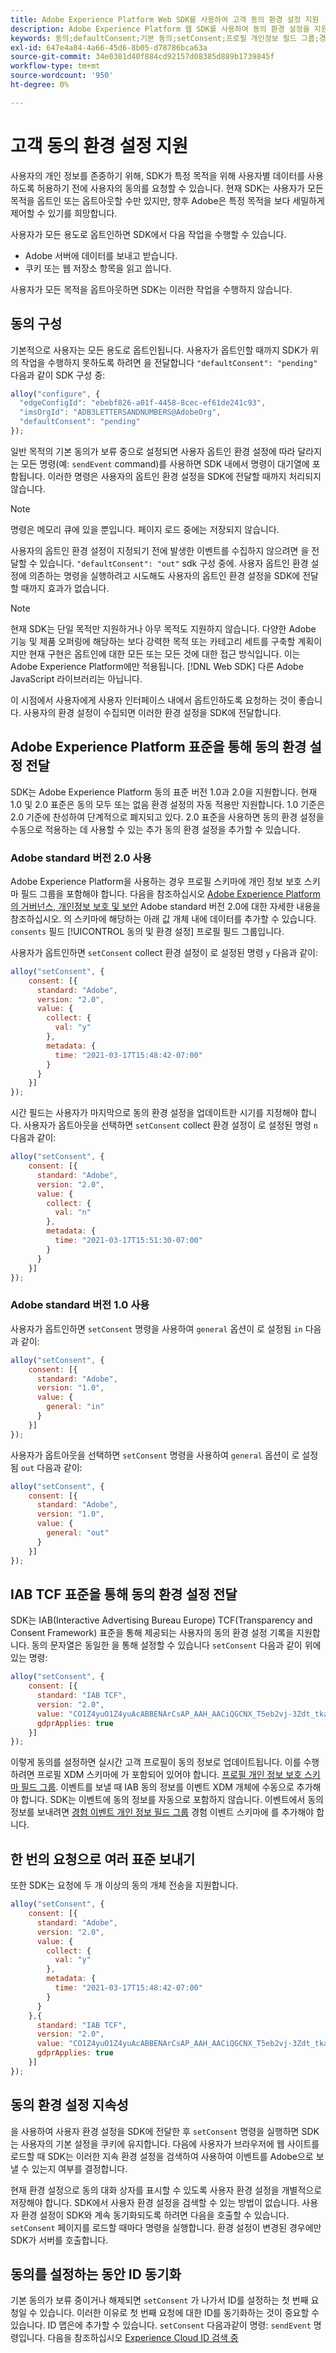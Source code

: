 ```yaml
---
title: Adobe Experience Platform Web SDK를 사용하여 고객 동의 환경 설정 지원
description: Adobe Experience Platform 웹 SDK를 사용하여 동의 환경 설정을 지원하는 방법을 알아봅니다.
keywords: 동의;defaultConsent;기본 동의;setConsent;프로필 개인정보 필드 그룹;경험 이벤트 개인정보 필드 그룹;개인정보 필드 그룹;
exl-id: 647e4a84-4a66-45d6-8b05-d78786bca63a
source-git-commit: 34e0381d40f884cd92157d08385d889b1739845f
workflow-type: tm+mt
source-wordcount: '950'
ht-degree: 0%

---
```


# 고객 동의 환경 설정 지원

사용자의 개인 정보를 존중하기 위해, SDK가 특정 목적을 위해 사용자별 데이터를 사용하도록 허용하기 전에 사용자의 동의를 요청할 수 있습니다. 현재 SDK는 사용자가 모든 목적을 옵트인 또는 옵트아웃할 수만 있지만, 향후 Adobe은 특정 목적을 보다 세밀하게 제어할 수 있기를 희망합니다.

사용자가 모든 용도로 옵트인하면 SDK에서 다음 작업을 수행할 수 있습니다.

* Adobe 서버에 데이터를 보내고 받습니다.
* 쿠키 또는 웹 저장소 항목을 읽고 씁니다.

사용자가 모든 목적을 옵트아웃하면 SDK는 이러한 작업을 수행하지 않습니다.

## 동의 구성

기본적으로 사용자는 모든 용도로 옵트인됩니다. 사용자가 옵트인할 때까지 SDK가 위의 작업을 수행하지 못하도록 하려면 을 전달합니다 `"defaultConsent": "pending"` 다음과 같이 SDK 구성 중:

```javascript
alloy("configure", {
  "edgeConfigId": "ebebf826-a01f-4458-8cec-ef61de241c93",
  "imsOrgId": "ADB3LETTERSANDNUMBERS@AdobeOrg",
  "defaultConsent": "pending"
});
```

일반 목적의 기본 동의가 보류 중으로 설정되면 사용자 옵트인 환경 설정에 따라 달라지는 모든 명령(예: `sendEvent` command)를 사용하면 SDK 내에서 명령이 대기열에 포함됩니다. 이러한 명령은 사용자의 옵트인 환경 설정을 SDK에 전달할 때까지 처리되지 않습니다.

>[!NOTE]
>
>명령은 메모리 큐에 있을 뿐입니다. 페이지 로드 중에는 저장되지 않습니다.

사용자의 옵트인 환경 설정이 지정되기 전에 발생한 이벤트를 수집하지 않으려면 을 전달할 수 있습니다. `"defaultConsent": "out"` sdk 구성 중에. 사용자 옵트인 환경 설정에 의존하는 명령을 실행하려고 시도해도 사용자의 옵트인 환경 설정을 SDK에 전달할 때까지 효과가 없습니다.

>[!NOTE]
>
>현재 SDK는 단일 목적만 지원하거나 아무 목적도 지원하지 않습니다. 다양한 Adobe 기능 및 제품 오퍼링에 해당하는 보다 강력한 목적 또는 카테고리 세트를 구축할 계획이지만 현재 구현은 옵트인에 대한 모든 또는 모든 것에 대한 접근 방식입니다.  이는 Adobe Experience Platform에만 적용됩니다. [!DNL Web SDK] 다른 Adobe JavaScript 라이브러리는 아닙니다.

이 시점에서 사용자에게 사용자 인터페이스 내에서 옵트인하도록 요청하는 것이 좋습니다. 사용자의 환경 설정이 수집되면 이러한 환경 설정을 SDK에 전달합니다.

## Adobe Experience Platform 표준을 통해 동의 환경 설정 전달

SDK는 Adobe Experience Platform 동의 표준 버전 1.0과 2.0을 지원합니다. 현재 1.0 및 2.0 표준은 동의 모두 또는 없음 환경 설정의 자동 적용만 지원합니다. 1.0 기준은 2.0 기준에 찬성하여 단계적으로 폐지되고 있다. 2.0 표준을 사용하면 동의 환경 설정을 수동으로 적용하는 데 사용할 수 있는 추가 동의 환경 설정을 추가할 수 있습니다.

### Adobe standard 버전 2.0 사용

Adobe Experience Platform을 사용하는 경우 프로필 스키마에 개인 정보 보호 스키마 필드 그룹을 포함해야 합니다. 다음을 참조하십시오 [Adobe Experience Platform의 거버넌스, 개인정보 보호 및 보안](../../landing/governance-privacy-security/overview.md) Adobe standard 버전 2.0에 대한 자세한 내용을 참조하십시오. 의 스키마에 해당하는 아래 값 개체 내에 데이터를 추가할 수 있습니다. `consents` 필드 [!UICONTROL 동의 및 환경 설정] 프로필 필드 그룹입니다.

사용자가 옵트인하면 `setConsent` collect 환경 설정이 로 설정된 명령 `y` 다음과 같이:

```javascript
alloy("setConsent", {
    consent: [{
      standard: "Adobe",
      version: "2.0",
      value: {
        collect: {
          val: "y"
        },
        metadata: {
          time: "2021-03-17T15:48:42-07:00"
        }
      }
    }]
});
```

시간 필드는 사용자가 마지막으로 동의 환경 설정을 업데이트한 시기를 지정해야 합니다. 사용자가 옵트아웃을 선택하면 `setConsent` collect 환경 설정이 로 설정된 명령 `n` 다음과 같이:

```javascript
alloy("setConsent", {
    consent: [{
      standard: "Adobe",
      version: "2.0",
      value: {
        collect: {
          val: "n"
        },
        metadata: {
          time: "2021-03-17T15:51:30-07:00"
        }
      }
    }]
});
```

### Adobe standard 버전 1.0 사용

사용자가 옵트인하면 `setConsent` 명령을 사용하여 `general` 옵션이 로 설정됨 `in` 다음과 같이:

```javascript
alloy("setConsent", {
    consent: [{
      standard: "Adobe",
      version: "1.0",
      value: {
        general: "in"
      }
    }]
});
```

사용자가 옵트아웃을 선택하면 `setConsent` 명령을 사용하여 `general` 옵션이 로 설정됨 `out` 다음과 같이:

```javascript
alloy("setConsent", {
    consent: [{
      standard: "Adobe",
      version: "1.0",
      value: {
        general: "out"
      }
    }]
});
```

## IAB TCF 표준을 통해 동의 환경 설정 전달

SDK는 IAB(Interactive Advertising Bureau Europe) TCF(Transparency and Consent Framework) 표준을 통해 제공되는 사용자의 동의 환경 설정 기록을 지원합니다. 동의 문자열은 동일한 을 통해 설정할 수 있습니다 `setConsent` 다음과 같이 위에 있는 명령:

```javascript
alloy("setConsent", {
    consent: [{
      standard: "IAB TCF",
      version: "2.0",
      value: "CO1Z4yuO1Z4yuAcABBENArCsAP_AAH_AACiQGCNX_T5eb2vj-3Zdt_tkaYwf55y3o-wzhhaIse8NwIeH7BoGP2MwvBX4JiQCGBAkkiKBAQdtHGhcCQABgIhRiTKMYk2MjzNKJLJAilsbe0NYCD9mnsHT3ZCY70--u__7P3fAwQgkwVLwCRIWwgJJs0ohTABCOICpBwCUEIQEClhoACAnYFAR6gAAAIDAACAAAAEEEBAIABAAAkIgAAAEBAKACIBAACAEaAhAARIEAsAJEgCAAVA0JACKIIQBCDgwCjlACAoAAAAA.YAAAAAAAAAAA",
      gdprApplies: true
    }]
});
```

이렇게 동의를 설정하면 실시간 고객 프로필이 동의 정보로 업데이트됩니다. 이를 수행하려면 프로필 XDM 스키마에 가 포함되어 있어야 합니다. [프로필 개인 정보 보호 스키마 필드 그룹](https://github.com/adobe/xdm/blob/master/docs/reference/mixins/profile/profile-privacy.schema.md). 이벤트를 보낼 때 IAB 동의 정보를 이벤트 XDM 개체에 수동으로 추가해야 합니다. SDK는 이벤트에 동의 정보를 자동으로 포함하지 않습니다. 이벤트에서 동의 정보를 보내려면 [경험 이벤트 개인 정보 필드 그룹](https://github.com/adobe/xdm/blob/master/docs/reference/mixins/experience-event/experienceevent-privacy.schema.md) 경험 이벤트 스키마에 를 추가해야 합니다.

## 한 번의 요청으로 여러 표준 보내기

또한 SDK는 요청에 두 개 이상의 동의 개체 전송을 지원합니다.

```javascript
alloy("setConsent", {
    consent: [{
      standard: "Adobe",
      version: "2.0",
      value: {
        collect: {
          val: "y"
        },
        metadata: {
          time: "2021-03-17T15:48:42-07:00"
        }
      }
    },{
      standard: "IAB TCF",
      version: "2.0",
      value: "CO1Z4yuO1Z4yuAcABBENArCsAP_AAH_AACiQGCNX_T5eb2vj-3Zdt_tkaYwf55y3o-wzhhaIse8NwIeH7BoGP2MwvBX4JiQCGBAkkiKBAQdtHGhcCQABgIhRiTKMYk2MjzNKJLJAilsbe0NYCD9mnsHT3ZCY70--u__7P3fAwQgkwVLwCRIWwgJJs0ohTABCOICpBwCUEIQEClhoACAnYFAR6gAAAIDAACAAAAEEEBAIABAAAkIgAAAEBAKACIBAACAEaAhAARIEAsAJEgCAAVA0JACKIIQBCDgwCjlACAoAAAAA.YAAAAAAAAAAA",
      gdprApplies: true
    }]
});
```

## 동의 환경 설정 지속성

을 사용하여 사용자 환경 설정을 SDK에 전달한 후 `setConsent` 명령을 실행하면 SDK는 사용자의 기본 설정을 쿠키에 유지합니다. 다음에 사용자가 브라우저에 웹 사이트를 로드할 때 SDK는 이러한 지속 환경 설정을 검색하여 사용하여 이벤트를 Adobe으로 보낼 수 있는지 여부를 결정합니다.

현재 환경 설정으로 동의 대화 상자를 표시할 수 있도록 사용자 환경 설정을 개별적으로 저장해야 합니다. SDK에서 사용자 환경 설정을 검색할 수 있는 방법이 없습니다. 사용자 환경 설정이 SDK와 계속 동기화되도록 하려면 다음을 호출할 수 있습니다. `setConsent` 페이지를 로드할 때마다 명령을 실행합니다. 환경 설정이 변경된 경우에만 SDK가 서버를 호출합니다.

## 동의를 설정하는 동안 ID 동기화

기본 동의가 보류 중이거나 해제되면 `setConsent` 가 나가서 ID를 설정하는 첫 번째 요청일 수 있습니다. 이러한 이유로 첫 번째 요청에 대한 ID를 동기화하는 것이 중요할 수 있습니다. ID 맵은에 추가할 수 있습니다. `setConsent` 다음과같이 명령: `sendEvent` 명령입니다. 다음을 참조하십시오 [Experience Cloud ID 검색 중](../identity/overview.md)
